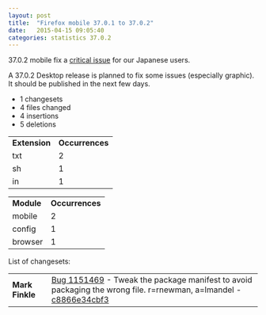 ```yaml
---
layout: post
title:  "Firefox mobile 37.0.1 to 37.0.2"
date:   2015-04-15 09:05:40
categories: statistics 37.0.2
---
```


37.0.2 mobile fix a <a href="http://bugzilla.mozilla.org/1151469">critical issue</a> for our Japanese users.

A 37.0.2 Desktop release is planned to fix some issues (especially graphic). It should be published in the next
few days.

<p>
<ul>
<li>1 changesets</li>
<li>4 files changed</li>
<li>4 insertions</li>
<li>5 deletions</li>
</ul>
</p>
<p>
<table><tr><td><strong>Extension</strong></td><td><strong>Occurrences</strong></td></tr>
<tr><td>txt</td><td>2</td></tr>
<tr><td>sh</td><td>1</td></tr>
<tr><td>in</td><td>1</td></tr>
</table>
</p>
<p>
<table><tr><td><strong>Module</strong></td><td><strong>Occurrences</strong></td></tr>
<tr><td>mobile</td><td>2</td></tr>
<tr><td>config</td><td>1</td></tr>
<tr><td>browser</td><td>1</td></tr>
</table>
</p>
<p>List of changesets:
<table>
<tr><td><strong>Mark Finkle</strong></td><td><a href="https://bugzilla.mozilla.org/1151469">Bug 1151469</a> - Tweak the package manifest to avoid packaging the wrong file. r=rnewman, a=lmandel - <a href="https://hg.mozilla.org/releases/mozilla-release/rev/c8866e34cbf3">c8866e34cbf3</a></td></tr>
</table>
</p>

